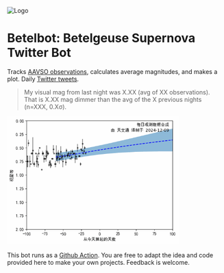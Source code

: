![Logo](https://raw.githubusercontent.com/hippke/betelbot/master/banner.jpg)

# Betelbot: Betelgeuse Supernova Twitter Bot

Tracks [AAVSO observations](https://www.aavso.org/lcg/plot?auid=000-BBK-383&starname=BETELGEUSE&lastdays=200&start=&stop=2458869.83791&obscode=&obscode_symbol=2&obstotals=yes&calendar=calendar&forcetics=&pointsize=1&width=800&height=450&mag1=&mag2=&mean=&vmean=&grid=on&visual=on&uband=on&bband=on&v=on), calculates average magnitudes, and makes a plot. Daily [Twitter tweets](https://twitter.com/betelbot).

> My visual mag from last night was X.XX (avg of XX observations). That is X.XX mag dimmer than the avg of the X previous nights (n=XXX, 0.Xσ).

<img src="https://raw.githubusercontent.com/aaronx0607/betelbot/master/betel_video.gif" data-canonical-src="https://raw.githubusercontent.com/aaronx0607/betelbot/master/betel_video.gif" width="400"/>

This bot runs as a [Github Action](https://github.com/hippke/betelbot/actions). You are free to adapt the idea and code provided here to make your own projects. Feedback is welcome.
